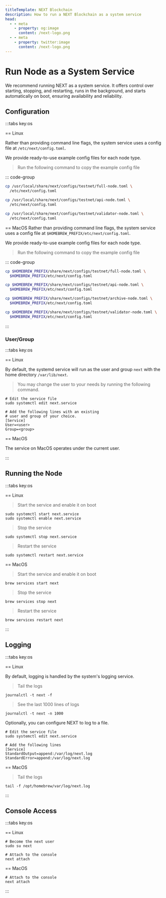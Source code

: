 ```yaml
---
titleTemplate: NEXT Blockchain
description: How to run a NEXT Blockchain as a system service
head:
  - - meta
    - property: og:image
      content: /next-logo.png
  - - meta
    - property: twitter:image
      content: /next-logo.png
---
```


# Run Node as a System Service

We recommend running NEXT as a system service.
It offers control over starting, stopping, and restarting, runs in the background, and starts automatically on boot,
ensuring availability and reliability.

## Configuration

:::tabs key:os

== Linux

Rather than providing command line flags, the system service uses a config file at `/etc/next/config.toml`.

We provide ready-to-use example config files for each node type.

> Run the following command to copy the example config file

::: code-group

```bash [Full Node]
cp /usr/local/share/next/configs/testnet/full-node.toml \
  /etc/next/config.toml
```

```bash [API Node]
cp /usr/local/share/next/configs/testnet/api-node.toml \
  /etc/next/config.toml
```

```bash [Validator]
cp /usr/local/share/next/configs/testnet/validator-node.toml \
  /etc/next/config.toml
```

== MacOS
Rather than providing command line flags, the system service uses a config file at `$HOMEBREW_PREFIX/etc/next/config.toml`.

We provide ready-to-use example config files for each node type.

> Run the following command to copy the example config file

::: code-group

```bash [Full Node]
cp $HOMEBREW_PREFIX/share/next/configs/testnet/full-node.toml \
  $HOMEBREW_PREFIX/etc/next/config.toml
```

```bash [API Node]
cp $HOMEBREW_PREFIX/share/next/configs/testnet/api-node.toml \
  $HOMEBREW_PREFIX/etc/next/config.toml
```

```bash [Archive Node]
cp $HOMEBREW_PREFIX/share/next/configs/testnet/archive-node.toml \
  $HOMEBREW_PREFIX/etc/next/config.toml
```

```bash [Validator Node]
cp $HOMEBREW_PREFIX/share/next/configs/testnet/validator-node.toml \
  $HOMEBREW_PREFIX/etc/next/config.toml
```

:::

### User/Group

:::tabs key:os

== Linux

By default, the systemd service will run as the user and group `next` with the home directory `/var/lib/next`.

> You may change the user to your needs by running the following command.

```shell
# Edit the service file
sudo systemctl edit next.service

# Add the following lines with an existing
# user and group of your choice.
[Service]
User=<user>
Group=<group>
```

== MacOS

The service on MacOS operates under the current user.

:::

## Running the Node

:::tabs key:os

== Linux

> Start the service and enable it on boot

```shell
sudo systemctl start next.service
sudo systemctl enable next.service
```

> Stop the service

```shell
sudo systemctl stop next.service
```

> Restart the service

```shell
sudo systemctl restart next.service
```

== MacOS

> Start the service and enable it on boot

```shell
brew services start next
```

> Stop the service

```shell
brew services stop next
```

> Restart the service

```shell
brew services restart next
```

:::

## Logging

:::tabs key:os

== Linux

By default, logging is handled by the system's logging service.

> Tail the logs

```shell
journalctl -t next -f
```

> See the last 1000 lines of logs

```shell
journalctl -t next -n 1000
```

Optionally, you can configure NEXT to log to a file.

```shell
# Edit the service file
sudo systemctl edit next.service

# Add the following lines
[Service]
StandardOutput=append:/var/log/next.log
StandardError=append:/var/log/next.log
```

== MacOS

> Tail the logs

```shell
tail -f /opt/homebrew/var/log/next.log
```

:::

## Console Access

:::tabs key:os

== Linux

```shell
# Become the next user
sudo su next

# Attach to the console
next attach
```

== MacOS

```shell
# Attach to the console
next attach
```

:::
